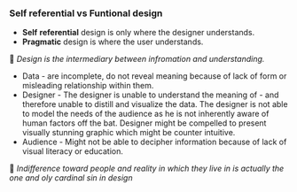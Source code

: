 ### Self referential vs Funtional design
- **Self** **referential** design is only where the designer understands.
- **Pragmatic** design is where the user understands.

📌 *Design is the intermediary between infromation and understanding.*

- Data - are incomplete, do not reveal meaning because of lack of form or misleading relationship within them.
- Designer - The designer is unable to understand the meaning of - and therefore unable to distill and visualize the data. The designer is not able to model the needs of the audience as he is not inherently aware of human factors off the bat. Designer might be compelled to present visually stunning graphic which might be counter intuitive.
- Audience - Might not be able to decipher information because of lack of visual literacy or education.

📌 *Indifference toward people and reality in which they live in is actually the one and oly cardinal sin in design*
